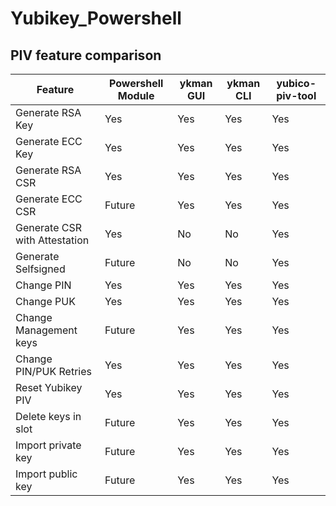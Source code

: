 # Yubikey_Powershell


## PIV feature comparison
| Feature | Powershell Module | ykman GUI | ykman CLI | yubico-piv-tool |
| --- | --- | --- | --- | --- |
| Generate RSA Key | Yes | Yes | Yes | Yes |
| Generate ECC Key | Yes | Yes | Yes | Yes |
| Generate RSA CSR | Yes | Yes | Yes | Yes |
| Generate ECC CSR | Future | Yes | Yes | Yes |
| Generate CSR with Attestation | Yes | No | No | Yes |
| Generate Selfsigned | Future | No | No | Yes |
| Change PIN | Yes | Yes | Yes | Yes |
| Change PUK | Yes | Yes | Yes | Yes |
| Change Management keys | Future | Yes | Yes | Yes |
| Change PIN/PUK Retries | Yes | Yes | Yes | Yes |
| Reset Yubikey PIV | Yes | Yes | Yes | Yes |
| Delete keys in slot | Future | Yes | Yes | Yes |
| Import private key | Future | Yes | Yes | Yes |
| Import public key | Future | Yes | Yes | Yes |
